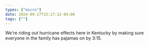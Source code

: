 ```yaml
---
types: ["micro"]
date: 2024-09-27T15:17:12-04:00
tags: [""]
---
```

We're riding out hurricane effects here in Kentucky by making sure everyone in the family has pajamas on by 3:15.
